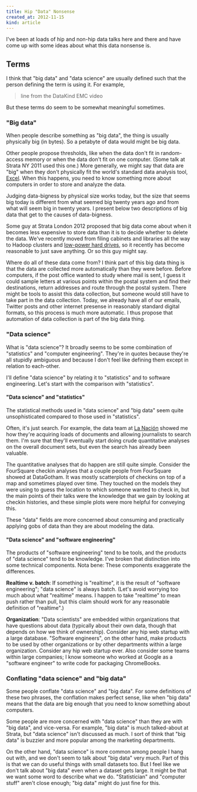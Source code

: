 ```yaml
---
title: Hip "Data" Nonsense
created_at: 2012-11-15
kind: article
---
```


I've been at loads of hip and non-hip data talks here and there and have come
up with some ideas about what this data nonsense is.

## Terms
I think that "big data" and "data science" are usually defined such that the
person defining the term is using it. For example,

> line from the DataKind EMC video

But these terms do seem to be somewhat meaningful sometimes.

### "Big data"
When people describe something as "big data", the thing is usually physically
big (in bytes). So a petabyte of data would might be big data.

Other people propose thresholds, like when the data don't fit in random-access
memory or when the data don't fit on one computer. (Some talk at Strata NY 2011
used this one.) More generally, we might say that data are "big" when they
don't physically fit the world's standard data analysis tool, [Excel](/!/excel/).
When this happens, you need to know something more about computers in order to
store and analyze the data.

Judging data-bigness by physical size works today, but the size that seems big
today is different from what seemed big twenty years ago and from what will
seem big in twenty years. I present below two descriptions of big data that
get to the causes of data-bigness.

Some guy at Strata London 2012 proposed that big data come about when it
becomes less expensive to store data than it is to decide whether to delete
the data. We've recently moved from filing cabinets and libraries all the
way to Hadoop clusters and
[low-power hard drives](http://aws.amazon.com/glacier/), so it recently has
become reasonable to just save anything. Or so this guy might say.

Where do all of these data come from? I think part of this big data thing is
that the data are collected more automatically than they were before. Before
computers, if the post office wanted to study where mail is sent, I guess it
could sample letters at various points within the postal system and find their
destinations, return addresses and route through the postal system. There
might be tools to assist this data collection, but someone would still have
to take part in the data collection. Today, we already have all of our emails,
Twitter posts and other internet presense in reasonably standard digital
formats, so this process is much more automatic. I thus propose that automation
of data collection is part of the big data thing.

### "Data science"
What is "data science"? It broadly seems to be some combination of "statistics"
and "computer engineering". They're in quotes because they're all stupidly
ambiguous and because I don't feel like defining them except in relation to
each-other.

I'll define "data science" by relating it to "statistics" and to software
engineering. Let's start with the comparison with "statistics".

#### "Data science" and "statistics"
The statistical methods used in "data science" and "big data" seem quite
unsophisticated compared to those used in "statistics".

Often, it's just search. For example, the data team at [La Nación]()
showed me how they're acquiring loads of documents and allowing journalists to
search them. I'm sure that they'll eventually start doing crude quantitative
analyses on the overall document sets, but even the search has already been
valuable.

The quantitative analyses that do happen are still quite simple. Consider
the FourSquare checkin analyses that a couple people from FourSquare showed at
DataGotham. It was mostly scatterplots of checkins on top of a map and
sometimes played over time. They touched on the models they were using to
guess the location to which someone wanted to check in, but the main points of
their talks were the knowledge that we gain by looking at checkin histories,
and these simple plots were more helpful for conveying this.

These "data" fields are more concerned about consuming and practically
applying gobs of data than they are about modeling the data.

#### "Data science" and "software engineering"
The products of "software engineering" tend to be tools, and the products of
"data science" tend to be knowledge. I've broken that distinction into some
technical components. Nota bene: These components exaggerate the differences.

**Realtime v. batch**: If something is "realtime", it is the result of
"software engineering"; "data science" is always batch. (Let's avoid worrying
too much about what "realtime" means. I happen to take "realtime" to mean push
rather than pull, but this claim should work for any reasonable definition of
"realtime".)

**Organization**: "Data scientists" are embedded within organizations that have
questions about data (typically about their own data, though that depends on
how we think of ownership). Consider any hip web startup with a large database.
"Software engineers", on the other hand, make products to be used by other
organizations or by other departments within a large organization. Consider
any hip web startup ever. Also consider some teams within large companies; I
know someone who worked at Google as a "software engineer" to write code for
packaging ChromeBooks.

### Conflating "data science" and "big data"
Some people conflate "data science" and "big data". For some definitions of
these two phrases, the conflation makes perfect sense, like when "big data"
means that the data are big enough that you need to know something about
computers.

Some people are more concerned with "data science" than they are with "big
data", and vice-versa. For example, "big data" is much talked-about at Strata,
but "data science" isn't discussed as much. I sort of think that "big data"
is buzzier and more popular among the marketing departments.

On the other hand, "data science" is more common among people I hang out with,
and we don't seem to talk about "big data" very much. Part of this is that we
can do useful things with small datasets too. But I feel like we don't talk
about "big data" even when a dataset gets large. It might be that we want some
word to describe what we do. "Statistician" and "computer stuff" aren't close
enough; "big data" might do just fine for this.
